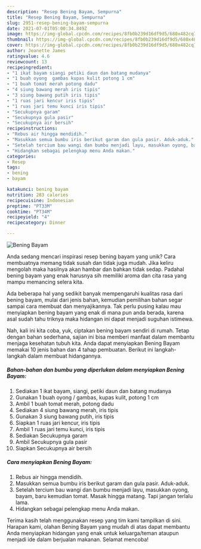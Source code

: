 ```yaml
---
description: "Resep Bening Bayam, Sempurna"
title: "Resep Bening Bayam, Sempurna"
slug: 2951-resep-bening-bayam-sempurna
date: 2021-07-01T05:00:34.849Z
image: https://img-global.cpcdn.com/recipes/8fb0b239d16df9d5/680x482cq70/bening-bayam-foto-resep-utama.jpg
thumbnail: https://img-global.cpcdn.com/recipes/8fb0b239d16df9d5/680x482cq70/bening-bayam-foto-resep-utama.jpg
cover: https://img-global.cpcdn.com/recipes/8fb0b239d16df9d5/680x482cq70/bening-bayam-foto-resep-utama.jpg
author: Jeanette James
ratingvalue: 4.6
reviewcount: 13
recipeingredient:
- "1 ikat bayam siangi petiki daun dan batang mudanya"
- "1 buah oyong  gambas kupas kulit potong 1 cm"
- "1 buah tomat merah potong dadu"
- "4 siung bawang merah iris tipis"
- "3 siung bawang putih iris tipis"
- "1 ruas jari kencur iris tipis"
- "1 ruas jari temu kunci iris tipis"
- "Secukupnya garam"
- "Secukupnya gula pasir"
- "Secukupnya air bersih"
recipeinstructions:
- "Rebus air hingga mendidih."
- "Masukkan semua bumbu iris berikut garam dan gula pasir. Aduk-aduk."
- "Setelah tercium bau wangi dan bumbu menjadi layu, masukkan oyong, bayam, baru kemudian tomat. Masak hingga matang. Tapi jangan terlalu lama."
- "Hidangkan sebagai pelengkap menu Anda makan."
categories:
- Resep
tags:
- bening
- bayam

katakunci: bening bayam 
nutrition: 283 calories
recipecuisine: Indonesian
preptime: "PT33M"
cooktime: "PT34M"
recipeyield: "4"
recipecategory: Dinner

---
```



![Bening Bayam](https://img-global.cpcdn.com/recipes/8fb0b239d16df9d5/680x482cq70/bening-bayam-foto-resep-utama.jpg)

Anda sedang mencari inspirasi resep bening bayam yang unik? Cara membuatnya memang tidak susah dan tidak juga mudah. Jika keliru mengolah maka hasilnya akan hambar dan bahkan tidak sedap. Padahal bening bayam yang enak harusnya sih memiliki aroma dan cita rasa yang mampu memancing selera kita.



Ada beberapa hal yang sedikit banyak mempengaruhi kualitas rasa dari bening bayam, mulai dari jenis bahan, kemudian pemilihan bahan segar sampai cara membuat dan menyajikannya. Tak perlu pusing kalau mau menyiapkan bening bayam yang enak di mana pun anda berada, karena asal sudah tahu triknya maka hidangan ini dapat menjadi suguhan istimewa.


Nah, kali ini kita coba, yuk, ciptakan bening bayam sendiri di rumah. Tetap dengan bahan sederhana, sajian ini bisa memberi manfaat dalam membantu menjaga kesehatan tubuh kita. Anda dapat menyiapkan Bening Bayam memakai 10 jenis bahan dan 4 tahap pembuatan. Berikut ini langkah-langkah dalam membuat hidangannya.

<!--inarticleads1-->

##### Bahan-bahan dan bumbu yang diperlukan dalam menyiapkan Bening Bayam:

1. Sediakan 1 ikat bayam, siangi, petiki daun dan batang mudanya
1. Gunakan 1 buah oyong / gambas, kupas kulit, potong 1 cm
1. Ambil 1 buah tomat merah, potong dadu
1. Sediakan 4 siung bawang merah, iris tipis
1. Gunakan 3 siung bawang putih, iris tipis
1. Siapkan 1 ruas jari kencur, iris tipis
1. Ambil 1 ruas jari temu kunci, iris tipis
1. Sediakan Secukupnya garam
1. Ambil Secukupnya gula pasir
1. Siapkan Secukupnya air bersih




<!--inarticleads2-->

##### Cara menyiapkan Bening Bayam:

1. Rebus air hingga mendidih.
1. Masukkan semua bumbu iris berikut garam dan gula pasir. Aduk-aduk.
1. Setelah tercium bau wangi dan bumbu menjadi layu, masukkan oyong, bayam, baru kemudian tomat. Masak hingga matang. Tapi jangan terlalu lama.
1. Hidangkan sebagai pelengkap menu Anda makan.




Terima kasih telah menggunakan resep yang tim kami tampilkan di sini. Harapan kami, olahan Bening Bayam yang mudah di atas dapat membantu Anda menyiapkan hidangan yang enak untuk keluarga/teman ataupun menjadi ide dalam berjualan makanan. Selamat mencoba!
